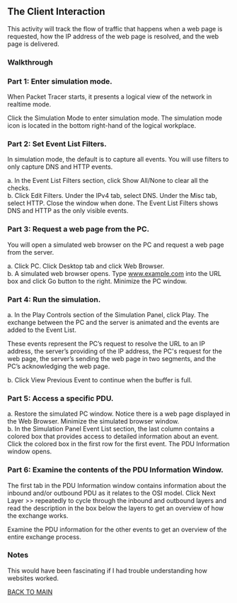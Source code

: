 ## The Client Interaction

This activity will track the flow of traffic that happens when a web page is requested, how the IP address of the web page is resolved, and the web page is delivered.

### Walkthrough

### Part 1: Enter simulation mode.

When Packet Tracer starts, it presents a logical view of the network in realtime mode.

Click the Simulation Mode to enter simulation mode. The simulation mode icon is located in the bottom right-hand of the logical workplace.

### Part 2: Set Event List Filters.

In simulation mode, the default is to capture all events. You will use filters to only capture DNS and HTTP events.

a.     In the Event List Filters section, click Show All/None to clear all the checks.  
b.     Click Edit Filters. Under the IPv4 tab, select DNS. Under the Misc tab, select HTTP. Close the window when done. The Event List Filters shows DNS and HTTP as the only visible events. 

### Part 3: Request a web page from the PC.

You will open a simulated web browser on the PC and request a web page from the server.

a.     Click PC. Click Desktop tab and click Web Browser.  
b.     A simulated web browser opens. Type www.example.com into the URL box and click Go button to the right. Minimize the PC window.  

### Part 4: Run the simulation.

a.     In the Play Controls section of the Simulation Panel, click Play. The exchange between the PC and the server is animated and the events are added to the Event List.  

These events represent the PC’s request to resolve the URL to an IP address, the server’s providing of the IP address, the PC's request for the web page, the server’s sending the web page in two segments, and the PC’s acknowledging the web page.

b.     Click View Previous Event to continue when the buffer is full.  

### Part 5: Access a specific PDU.

a.     Restore the simulated PC window. Notice there is a web page displayed in the Web Browser. Minimize the simulated browser window.  
b.     In the Simulation Panel Event List section, the last column contains a colored box that provides access to detailed information about an event. Click the colored box in the first row for the first event. The PDU Information window opens.

### Part 6: Examine the contents of the PDU Information Window.

The first tab in the PDU Information window contains information about the inbound and/or outbound PDU as it relates to the OSI model. Click Next Layer >> repeatedly to cycle through the inbound and outbound layers and read the description in the box below the layers to get an overview of how the exchange works.  

Examine the PDU information for the other events to get an overview of the entire exchange process.  

### Notes

This would have been fascinating if I had trouble understanding how websites worked. 

[BACK TO MAIN](https://github.com/lfost42/networking)